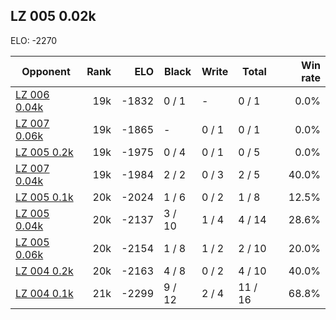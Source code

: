 ## LZ 005 0.02k ##

ELO: -2270

Opponent | Rank | ELO | Black | Write | Total | Win rate
---------|-----:|----:|-------|-------|-------|-------:
[LZ 006 0.04k](LZ%20006%200.04k.md) | 19k | -1832 | 0 / 1 | - | 0 / 1 | 0.0%
[LZ 007 0.06k](LZ%20007%200.06k.md) | 19k | -1865 | - | 0 / 1 | 0 / 1 | 0.0%
[LZ 005 0.2k](LZ%20005%200.2k.md) | 19k | -1975 | 0 / 4 | 0 / 1 | 0 / 5 | 0.0%
[LZ 007 0.04k](LZ%20007%200.04k.md) | 19k | -1984 | 2 / 2 | 0 / 3 | 2 / 5 | 40.0%
[LZ 005 0.1k](LZ%20005%200.1k.md) | 20k | -2024 | 1 / 6 | 0 / 2 | 1 / 8 | 12.5%
[LZ 005 0.04k](LZ%20005%200.04k.md) | 20k | -2137 | 3 / 10 | 1 / 4 | 4 / 14 | 28.6%
[LZ 005 0.06k](LZ%20005%200.06k.md) | 20k | -2154 | 1 / 8 | 1 / 2 | 2 / 10 | 20.0%
[LZ 004 0.2k](LZ%20004%200.2k.md) | 20k | -2163 | 4 / 8 | 0 / 2 | 4 / 10 | 40.0%
[LZ 004 0.1k](LZ%20004%200.1k.md) | 21k | -2299 | 9 / 12 | 2 / 4 | 11 / 16 | 68.8%
